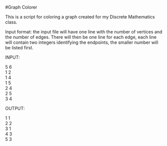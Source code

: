 #Graph Colorer

This is a script for coloring a graph created for my Discrete Mathematics class.

Input format: the input file will have one line with the number of vertices and the number of edges. There will then be one line for each edge, each line will contain two integers identifying the endpoints, the smaller number will be listed first. 

INPUT:

5 6  
1 2  
1 4  
1 5  
2 4  
2 5  
3 4  

OUTPUT:

1 1  
2 2  
3 1  
4 3  
5 3  